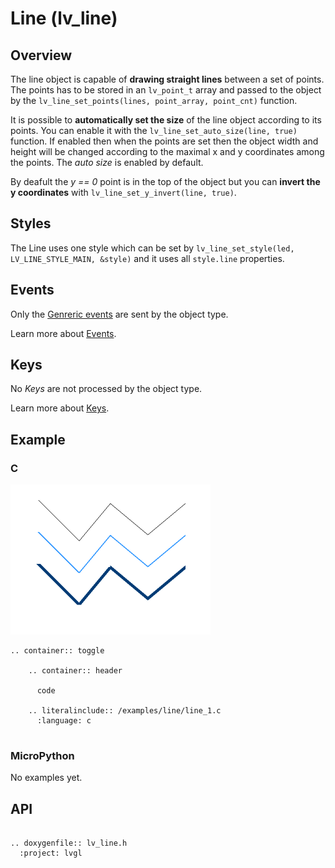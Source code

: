 # Line (lv_line)

## Overview

The line object is capable of **drawing straight lines** between a set of points. 
The points has to be stored in an `lv_point_t` array and passed to the object by the `lv_line_set_points(lines, point_array, point_cnt)` function. 

It is possible to **automatically set the size** of the line object according to its points. 
You can enable it with the `lv_line_set_auto_size(line, true)` function. 
If enabled then when the points are set then the object width and height will be changed according to the maximal x and y coordinates among the points. The *auto size* is enabled by default.

By deafult the *y == 0* point is in the top of the object but you can **invert the y coordinates** with `lv_line_set_y_invert(line, true)`. 

## Styles

The Line uses one style which can be set by `lv_line_set_style(led, LV_LINE_STYLE_MAIN, &style)` and it uses all `style.line` properties.

## Events
Only the [Genreric events](/overview/events.html#generic-events) are sent by the object type.

Learn more about [Events](/overview/events).

## Keys
No *Keys* are not processed by the object type.

Learn more about [Keys](/overview/indev).

## Example

### C


![](/examples/line/line_1.png "Line object with LittlevGL")

```eval_rst
.. container:: toggle

    .. container:: header
    
      code

    .. literalinclude:: /examples/line/line_1.c
      :language: c
 
```

### MicroPython
No examples yet.

## API 

```eval_rst

.. doxygenfile:: lv_line.h
  :project: lvgl
        
```


